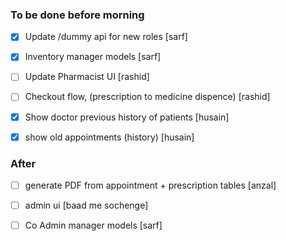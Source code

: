### To be done before morning

- [X] Update /dummy api for new roles [sarf]
- [X] Inventory manager models [sarf]

- [ ] Update Pharmacist UI [rashid]
- [ ] Checkout flow, (prescription to medicine dispence) [rashid]

- [x] Show doctor previous history of patients [husain]
- [x] show old appointments (history) [husain]

### After

- [ ] generate PDF from appointment + prescription tables [anzal]
- [ ] admin ui [baad me sochenge]
- [ ] Co Admin manager models [sarf]

